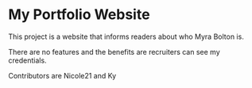 # My Portfolio Website

This project is a website that informs readers about who Myra Bolton is.

There are no features and the benefits are recruiters can see my credentials.

Contributors are Nicole21 and Ky
